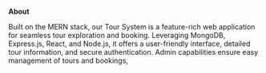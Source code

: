 <b>About</b>


Built on the MERN stack, our Tour System is a feature-rich web application for seamless tour exploration and booking. Leveraging MongoDB, Express.js, React, and Node.js, it offers a user-friendly interface, detailed tour information, and secure authentication. Admin capabilities ensure easy management of tours and bookings,
